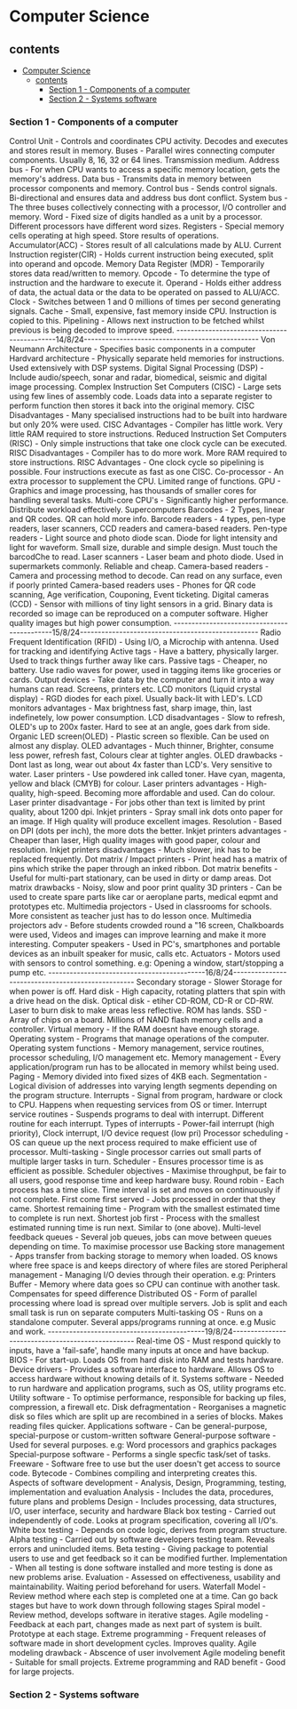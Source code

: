 # Computer Science

## contents
- [Computer Science](#computer-science)
  - [contents](#contents)
    - [Section 1 - Components of a computer](#section-1---components-of-a-computer)
    - [Section 2 - Systems software](#section-2---systems-software)


### Section 1 - Components of a computer
Control Unit - Controls and coordinates CPU activity. Decodes and executes and stores result in memory.
Buses - Parallel wires connecting computer components. Usually 8, 16, 32 or 64 lines. Transmission medium.
Address bus - For when CPU wants to access a specific memory location, gets the memory's address.
Data bus - Transmits data in memory between processor components and memory.
Control bus - Sends control signals. Bi-directional and ensures data and address bus dont conflict.
System bus - The three buses collectively connecting with a processor, I/O controller and memory.
Word - Fixed size of digits handled as a unit by a processor. Different processors have different word sizes.
Registers - Special memory cells operating at high speed. Store results of operations.
Accumulator(ACC) - Stores result of all calculations made by ALU.
Current Instruction register(CIR) -  Holds current instruction being executed, split into operand and opcode.
Memory Data Register (MDR) - Temporarily stores data read/written to memory.
Opcode - To determine the type of instruction and the hardware to execute it.
Operand - Holds either address of data, the actual data or the data to be operated on passed to ALU/ACC.
Clock - Switches between 1 and 0 millions of times per second generating signals.
Cache - Small, expensive, fast memory inside CPU. Instruction is copied to this.
Pipelining - Allows next instruction to be fetched whilst previous is being decoded to improve speed.
--------------------------------------------14/8/24-------------------------------------------------
Von Neumann Architecture - Specifies basic components in a computer
Hardvard architecture - Physically separate held memories for instructions. Used extensively with DSP systems.
Digital Signal Processing (DSP) - Include audio/speech, sonar and radar, biomedical, seismic and digital image processing.
Complex Instruction Set Computers (CISC) - Large sets using few lines of assembly code. Loads data into a separate register to perform function then stores it back into the original memory.
CISC Disadvantages - Many specialised instructions had to be built into hardware but only 20% were used.
CISC Advantages - Compiler has little work. Very little RAM required to store instructions.
Reduced Instruction Set Computers (RISC) - Only simple instructions that take one clock cycle can be executed.
RISC Disadvantages - Compiler has to do more work. More RAM required to store instructions.
RISC Advantages - One clock cycle so pipelining is possible. Four instructions execute as fast as one CISC.
Co-processor - An extra processor to supplement the CPU. Limited range of functions.
GPU - Graphics and image processing, has thousands of smaller cores for handling several tasks.
Multi-core CPU's - Significantly higher performance. Distribute workload effectively. Supercomputers
Barcodes - 2 Types, linear and QR codes. QR can hold more info.
Barcode readers - 4 types, pen-type readers, laser scanners, CCD readers and camera-based readers.
Pen-type readers - Light source and photo diode scan. Diode for light intensity and light for waveform. Small size, durable and simple design. Must touch the barcodChe to read.
Laser scanners - Laser beam and photo diode. Used in supermarkets commonly. Reliable and cheap.
Camera-based readers - Camera and processing method to decode. Can read on any surface, even if poorly printed
Camera-based readers uses - Phones for QR code scanning, Age verification, Couponing, Event ticketing.
Digital cameras (CCD) - Sensor with millions of tiny light sensors in a grid. Binary data is recorded so image can be reproduced on a computer software. Higher quality images but high power consumption.
--------------------------------------------15/8/24--------------------------------------------------
Radio Frequent Identification (RFID) - Using I/O, a Microchip with antenna. Used for tracking and identifying
Active tags - Have a battery, physically larger. Used to track things further away like cars.
Passive tags - Cheaper, no battery. Use radio waves for power, used in tagging items like groceries or cards.
Output devices - Take data by the computer and turn it into a way humans can read. Screens, printers etc.
LCD monitors (Liquid crystal display) - RGD diodes for each pixel. Usually back-lit with LED's.
LCD monitors advantages - Max brightness fast, sharp image, thin, last indefinetely, low power consumption.
LCD disadvantages - Slow to refresh, OLED's up to 200x faster. Hard to see at an angle, goes dark from side.
Organic LED screen(OLED) - Plastic screen so flexible. Can be used on almost any display.
OLED advantages - Much thinner, Brighter, consume less power, refresh fast, Colours clear at tighter angles.
OLED drawbacks - Dont last as long, wear out about 4x faster than LCD's. Very sensitive to water.
Laser printers - Use powdered ink called toner. Have cyan, magenta, yellow and black (CMYB) for colour.
Laser printers advantages - High-quality, high-speed. Becoming more affordable and used. Can do colour.
Laser printer disadvantage - For jobs other than text is limited by print quality, about 1200 dpi.
Inkjet printers - Spray small ink dots onto paper for an image. If High quality will produce excellent images.
Resolution - Based on DPI (dots per inch), the more dots the better.
Inkjet printers advantages - Cheaper than laser, High quality images with good paper, colour and resolution.
Inkjet printers disadvantages - Much slower, ink has to be replaced frequently.
Dot matrix / Impact printers - Print head has a matrix of pins which strike the paper through an inked ribbon.
Dot matrix benefits - Useful for multi-part stationary, can be used in dirty or damp areas.
Dot matrix drawbacks - Noisy, slow and poor print quality
3D printers - Can be used to create spare parts like car or aeroplane parts, medical eqpmt and prototypes etc.
Multimedia projectors - Used in classrooms for schools. More consistent as teacher just has to do lesson once.
Multimedia projectors adv - Before students crowded round a "16 screen, Chalkboards were used, Videos and images can improve learning and make it more interesting.
Computer speakers - Used in PC's, smartphones and portable devices as an inbuilt speaker for music, calls etc.
Actuators - Motors used with sensors to control something. e.g: Opening a window, start/stopping a pump etc.
--------------------------------------------16/8/24--------------------------------------------------
Secondary storage - Slower Storage for when power is off.
Hard disk - High capacity, rotating platters that spin with a drive head on the disk.
Optical disk - etiher CD-ROM, CD-R or CD-RW. Laser to burn disk to make areas less reflective. ROM has lands.
SSD - Array of chips on a board. Millions of NAND flash memory cells and a controller.
Virtual memory - If the RAM doesnt have enough storage.
Operating system - Programs that manage operations of the computer.
Operating system functions - Memory management, service routines, processor scheduling, I/O management etc.
Memory management - Every application/program run has to be allocated in memory whilst being used.
Paging - Memory divided into fixed sizes of 4KB each.
Segmentation - Logical division of addresses into varying length segments depending on the program structure.
Interrupts - Signal from program, hardware or clock to CPU. Happens when requesting services from OS or timer.
Interrupt service routines - Suspends programs to deal with interrupt. Different routine for each interrupt.
Types of interrupts - Power-fail interrupt (high priority), Clock interrupt, I/O device request (low pri)
Processor scheduling - OS can queue up the next process required to make efficient use of processor.
Multi-tasking - Single processor carries out small parts of multiple larger tasks in turn.
Scheduler - Ensures processor time is as efficient as possible.
Scheduler objectives - Maximise throughput, be fair to all users, good response time and keep hardware busy.
Round robin - Each process has a time slice. Time interval is set and moves on continuously if not complete.
First come first served - Jobs processed in order that they came.
Shortest remaining time - Program with the smallest estimated time to complete is run next.
Shortest job first - Process with the smallest estimated running time is run next. Similar to (one above).
Multi-level feedback queues - Several job queues, jobs can move between queues depending on time. To maximise processor use
Backing store management - Apps transfer from backing storage to memory when loaded. OS knows where free space is and keeps directory of where files are stored
Peripheral management - Managing I/O devies through their operation. e.g: Printers
Buffer - Memory where data goes so CPU can continue with another task. Compensates for speed difference
Distributed OS - Form of parallel processing where load is spread over multiple servers. Job is split and each small task is run on separate computers
Multi-tasking OS - Runs on a standalone computer. Several apps/programs running at once. e.g Music and work.
--------------------------------------------19/8/24--------------------------------------------------
Real-time OS - Must respond quickly to inputs, have a 'fail-safe', handle many inputs at once and have backup.
BIOS - For start-up. Loads OS from hard disk into RAM and tests hardware.
Device drivers - Provides a software interface to hardware. Allows OS to access hardware without knowing details of it.
Systems software - Needed to run hardware and application programs, such as OS, utility programs etc.
Utility software - To optimise performance, responsible for backing up files, compression, a firewall etc.
Disk defragmentation - Reorganises a magnetic disk so files which are split up are recombined in a series of blocks. Makes reading files quicker.
Applications software - Can be general-purpose, special-purpose or custom-written software
General-purpose software - Used for several purposes. e.g: Word processors and graphics packages
Special-purpose software - Performs a single specfic task/set of tasks.
Freeware - Software free to use but the user doesn't get access to source code.
Bytecode - Combines compiling and interpreting creates this.
Aspects of software development - Analysis, Design, Programming, testing, implementation and evaluation
Analysis - Includes the data, procedures, future plans and problems
Design - Includes processing, data structures, I/O, user interface, security and hardware
Black box testing - Carried out independently of code. Looks at program specification, covering all I/O's.
White box testing - Depends on code logic, derives from program structure.
Alpha testing - Carried out by software developers testing team. Reveals errors and unincluded items.
Beta testing - Giving package to potential users to use and get feedback so it can be modified further.
Implementation - When all testing is done software installed and more testing is done as new problems arise.
Evaluation - Assessed on effectiveness, usability and maintainability. Waiting period beforehand for users.
Waterfall Model - Review method where each step is completed one at a time. Can go back stages but have to work down through following stages
Spiral model - Review method, develops software in iterative stages. 
Agile modeling - Feedback at each part, changes made as next part of system is built. Prototype at each stage.
Extreme programming - Frequent releases of software made in short development cycles. Improves quality.
Agile modeling drawback - Abscence of user involvement
Agile modeling benefit - Suitable for small projects.
Extreme programming and RAD benefit - Good for large projects.



### Section 2 - Systems software
